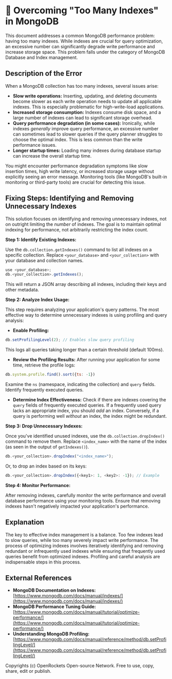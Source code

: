 # 🐞 Overcoming "Too Many Indexes" in MongoDB


This document addresses a common MongoDB performance problem: having too many indexes. While indexes are crucial for query optimization, an excessive number can significantly degrade write performance and increase storage space.  This problem falls under the category of MongoDB Database and Index management.

## Description of the Error

When a MongoDB collection has too many indexes, several issues arise:

* **Slow write operations:**  Inserting, updating, and deleting documents become slower as each write operation needs to update all applicable indexes.  This is especially problematic for high-write-load applications.
* **Increased storage consumption:** Indexes consume disk space, and a large number of indexes can lead to significant storage overhead.
* **Query performance degradation (in some cases):** Ironically, while indexes *generally* improve query performance, an excessive number can sometimes lead to slower queries if the query planner struggles to choose the optimal index. This is less common than the write performance issues.
* **Longer startup times:** Loading many indexes during database startup can increase the overall startup time.


You might encounter performance degradation symptoms like slow insertion times, high write latency, or increased storage usage without explicitly seeing an error message.  Monitoring tools (like MongoDB's built-in monitoring or third-party tools) are crucial for detecting this issue.

## Fixing Steps: Identifying and Removing Unnecessary Indexes

This solution focuses on identifying and removing unnecessary indexes, not on outright limiting the *number* of indexes. The goal is to maintain optimal indexing for performance, not arbitrarily restricting the index count.

**Step 1: Identify Existing Indexes:**

Use the `db.collection.getIndexes()` command to list all indexes on a specific collection.  Replace `<your_database>` and `<your_collection>` with your database and collection names.

```javascript
use <your_database>;
db.<your_collection>.getIndexes();
```

This will return a JSON array describing all indexes, including their keys and other metadata.

**Step 2: Analyze Index Usage:**

This step requires analyzing your application's query patterns.  The most effective way to determine unnecessary indexes is using profiling and query analysis:

* **Enable Profiling:**
```javascript
db.setProfilingLevel(2); // Enables slow query profiling
```
This logs all queries taking longer than a certain threshold (default 100ms).

* **Review the Profiling Results:** After running your application for some time, retrieve the profile logs:
```javascript
db.system.profile.find().sort({ts: -1})
```
Examine the `ns` (namespace, indicating the collection) and `query` fields.  Identify frequently executed queries.

* **Determine Index Effectiveness:** Check if there are indexes covering the `query` fields of frequently executed queries.  If a frequently used query lacks an appropriate index, you should *add* an index. Conversely, if a query is performing well *without* an index, the index might be redundant.

**Step 3: Drop Unnecessary Indexes:**

Once you've identified unused indexes, use the `db.collection.dropIndex()` command to remove them.  Replace `<index_name>` with the name of the index (as seen in the output of `getIndexes()`).

```javascript
db.<your_collection>.dropIndex("<index_name>");
```
Or, to drop an index based on its keys:

```javascript
db.<your_collection>.dropIndex({<key1>: 1, <key2>: -1}); // Example
```


**Step 4: Monitor Performance:**

After removing indexes, carefully monitor the write performance and overall database performance using your monitoring tools.  Ensure that removing indexes hasn't negatively impacted your application's performance.


## Explanation

The key to effective index management is a balance.  Too few indexes lead to slow queries, while too many severely impact write performance. The process of optimizing indexes involves iteratively identifying and removing redundant or infrequently used indexes while ensuring that frequently used queries benefit from optimized indexes.  Profiling and careful analysis are indispensable steps in this process.


## External References

* **MongoDB Documentation on Indexes:** [https://www.mongodb.com/docs/manual/indexes/](https://www.mongodb.com/docs/manual/indexes/)
* **MongoDB Performance Tuning Guide:** [https://www.mongodb.com/docs/manual/tutorial/optimize-performance/](https://www.mongodb.com/docs/manual/tutorial/optimize-performance/)
* **Understanding MongoDB Profiling:** [https://www.mongodb.com/docs/manual/reference/method/db.setProfilingLevel/](https://www.mongodb.com/docs/manual/reference/method/db.setProfilingLevel/)


Copyrights (c) OpenRockets Open-source Network. Free to use, copy, share, edit or publish.

